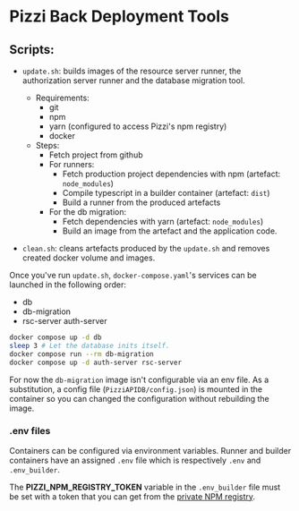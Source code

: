 # Pizzi Back Deployment Tools

## Scripts:
- `update.sh`: builds images of the resource server runner, the authorization
  server runner and the database migration tool.
  - Requirements:
    - git
    - npm
    - yarn (configured to access Pizzi's npm registry)
    - docker
  - Steps:
    - Fetch project from github
    - For runners:
        - Fetch production project dependencies with npm (artefact: `node_modules`)
        - Compile typescript in a builder container (artefact: `dist`)
        - Build a runner from the produced artefacts
    - For the db migration:
        - Fetch dependencies with yarn (artefact: `node_modules`)
        - Build an image from the artefact and the application code.


- `clean.sh`: cleans artefacts produced by the `update.sh` and removes created
  docker volume and images.

Once you've run `update.sh`, `docker-compose.yaml`'s services can be launched
in the following order:
- db
- db-migration
- rsc-server auth-server
```bash
docker compose up -d db
sleep 3 # Let the database inits itself.
docker compose run --rm db-migration
docker compose up -d auth-server rsc-server
```

For now the `db-migration` image isn't configurable via an env file. As a
substitution, a config file (`PizziAPIDB/config.json`) is mounted in the
container so you can changed the configuration without rebuilding the image.

### .env files

Containers can be configured via environment variables. Runner and builder
containers have an assigned `.env` file which is respectively `.env` and
`.env_builder`.

The **PIZZI_NPM_REGISTRY_TOKEN** variable in the `.env_builder` file must be
set with a token that you can get from the [private NPM
registry](https://pointecouteau.fr:40403/).

